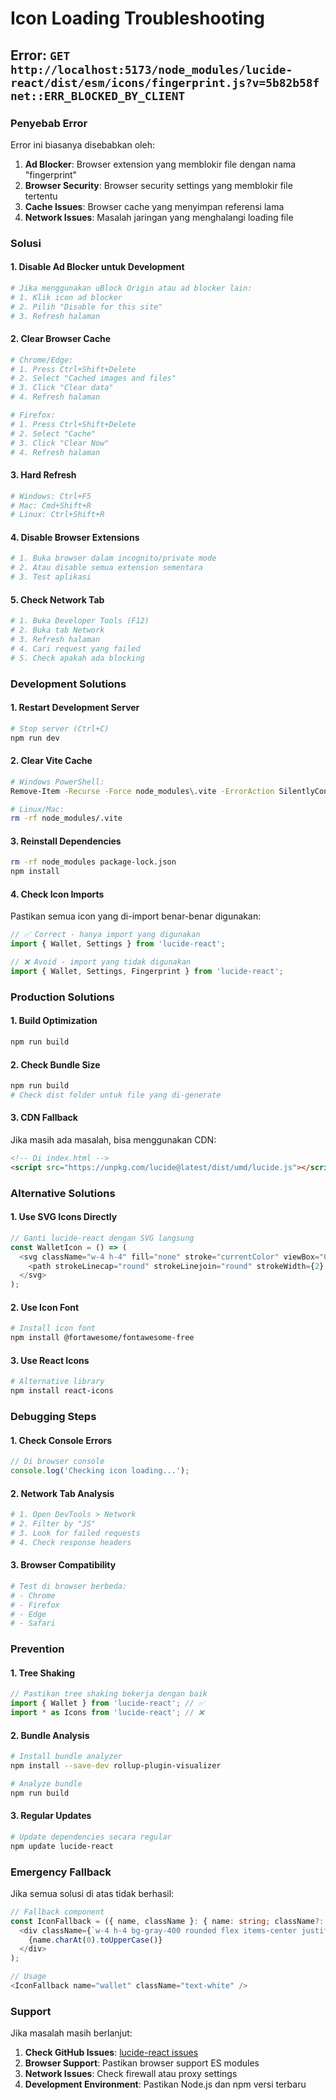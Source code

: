 # Icon Loading Troubleshooting

## Error: `GET http://localhost:5173/node_modules/lucide-react/dist/esm/icons/fingerprint.js?v=5b82b58f net::ERR_BLOCKED_BY_CLIENT`

### Penyebab Error

Error ini biasanya disebabkan oleh:

1. **Ad Blocker**: Browser extension yang memblokir file dengan nama "fingerprint"
2. **Browser Security**: Browser security settings yang memblokir file tertentu
3. **Cache Issues**: Browser cache yang menyimpan referensi lama
4. **Network Issues**: Masalah jaringan yang menghalangi loading file

### Solusi

#### 1. Disable Ad Blocker untuk Development
```bash
# Jika menggunakan uBlock Origin atau ad blocker lain:
# 1. Klik icon ad blocker
# 2. Pilih "Disable for this site"
# 3. Refresh halaman
```

#### 2. Clear Browser Cache
```bash
# Chrome/Edge:
# 1. Press Ctrl+Shift+Delete
# 2. Select "Cached images and files"
# 3. Click "Clear data"
# 4. Refresh halaman

# Firefox:
# 1. Press Ctrl+Shift+Delete
# 2. Select "Cache"
# 3. Click "Clear Now"
# 4. Refresh halaman
```

#### 3. Hard Refresh
```bash
# Windows: Ctrl+F5
# Mac: Cmd+Shift+R
# Linux: Ctrl+Shift+R
```

#### 4. Disable Browser Extensions
```bash
# 1. Buka browser dalam incognito/private mode
# 2. Atau disable semua extension sementara
# 3. Test aplikasi
```

#### 5. Check Network Tab
```bash
# 1. Buka Developer Tools (F12)
# 2. Buka tab Network
# 3. Refresh halaman
# 4. Cari request yang failed
# 5. Check apakah ada blocking
```

### Development Solutions

#### 1. Restart Development Server
```bash
# Stop server (Ctrl+C)
npm run dev
```

#### 2. Clear Vite Cache
```bash
# Windows PowerShell:
Remove-Item -Recurse -Force node_modules\.vite -ErrorAction SilentlyContinue

# Linux/Mac:
rm -rf node_modules/.vite
```

#### 3. Reinstall Dependencies
```bash
rm -rf node_modules package-lock.json
npm install
```

#### 4. Check Icon Imports
Pastikan semua icon yang di-import benar-benar digunakan:

```typescript
// ✅ Correct - hanya import yang digunakan
import { Wallet, Settings } from 'lucide-react';

// ❌ Avoid - import yang tidak digunakan
import { Wallet, Settings, Fingerprint } from 'lucide-react';
```

### Production Solutions

#### 1. Build Optimization
```bash
npm run build
```

#### 2. Check Bundle Size
```bash
npm run build
# Check dist folder untuk file yang di-generate
```

#### 3. CDN Fallback
Jika masih ada masalah, bisa menggunakan CDN:

```html
<!-- Di index.html -->
<script src="https://unpkg.com/lucide@latest/dist/umd/lucide.js"></script>
```

### Alternative Solutions

#### 1. Use SVG Icons Directly
```typescript
// Ganti lucide-react dengan SVG langsung
const WalletIcon = () => (
  <svg className="w-4 h-4" fill="none" stroke="currentColor" viewBox="0 0 24 24">
    <path strokeLinecap="round" strokeLinejoin="round" strokeWidth={2} d="M3 10h18M7 15h1m4 0h1m-7 4h12a3 3 0 003-3V8a3 3 0 00-3-3H6a3 3 0 00-3 3v8a3 3 0 003 3z" />
  </svg>
);
```

#### 2. Use Icon Font
```bash
# Install icon font
npm install @fortawesome/fontawesome-free
```

#### 3. Use React Icons
```bash
# Alternative library
npm install react-icons
```

### Debugging Steps

#### 1. Check Console Errors
```javascript
// Di browser console
console.log('Checking icon loading...');
```

#### 2. Network Tab Analysis
```bash
# 1. Open DevTools > Network
# 2. Filter by "JS"
# 3. Look for failed requests
# 4. Check response headers
```

#### 3. Browser Compatibility
```bash
# Test di browser berbeda:
# - Chrome
# - Firefox
# - Edge
# - Safari
```

### Prevention

#### 1. Tree Shaking
```typescript
// Pastikan tree shaking bekerja dengan baik
import { Wallet } from 'lucide-react'; // ✅
import * as Icons from 'lucide-react'; // ❌
```

#### 2. Bundle Analysis
```bash
# Install bundle analyzer
npm install --save-dev rollup-plugin-visualizer

# Analyze bundle
npm run build
```

#### 3. Regular Updates
```bash
# Update dependencies secara regular
npm update lucide-react
```

### Emergency Fallback

Jika semua solusi di atas tidak berhasil:

```typescript
// Fallback component
const IconFallback = ({ name, className }: { name: string; className?: string }) => (
  <div className={`w-4 h-4 bg-gray-400 rounded flex items-center justify-center text-xs ${className}`}>
    {name.charAt(0).toUpperCase()}
  </div>
);

// Usage
<IconFallback name="wallet" className="text-white" />
```

### Support

Jika masalah masih berlanjut:

1. **Check GitHub Issues**: [lucide-react issues](https://github.com/lucide-icons/lucide/issues)
2. **Browser Support**: Pastikan browser support ES modules
3. **Network Issues**: Check firewall atau proxy settings
4. **Development Environment**: Pastikan Node.js dan npm versi terbaru 